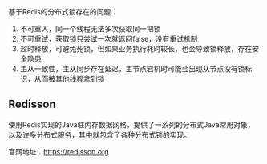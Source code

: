 基于Redis的分布式锁存在的问题：

1. 不可重入，同一个线程无法多次获取同一把锁
2. 不可重试，获取锁只尝试一次就返回false，没有重试机制
3. 超时释放，可避免死锁，但如果业务执行耗时较长，也会导致锁释放，存在安全隐患
4. 主从一致性，主从同步存在延迟，主节点宕机时可能会出现从节点没有锁标识，从而被其他线程拿到锁



## Redisson

使用Redis实现的Java驻内存数据网格，提供了一系列的分布式Java常用对象，以及许多分布式服务，其中就包含了各种分布式锁的实现。

官网地址：https://redisson.org



